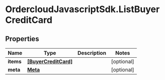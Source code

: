 # OrdercloudJavascriptSdk.ListBuyerCreditCard

## Properties
Name | Type | Description | Notes
------------ | ------------- | ------------- | -------------
**items** | [**[BuyerCreditCard]**](BuyerCreditCard.md) |  | [optional] 
**meta** | [**Meta**](Meta.md) |  | [optional] 


